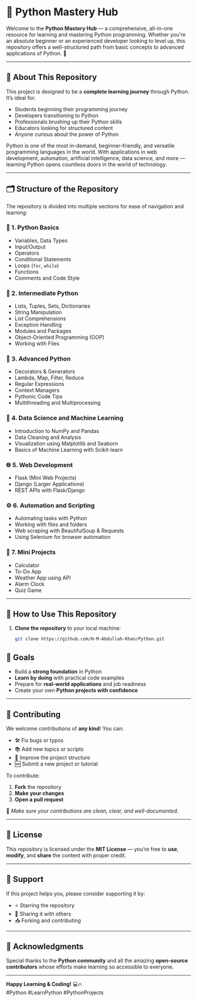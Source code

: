 # 🐍 Python Mastery Hub

Welcome to the **Python Mastery Hub** — a comprehensive, all-in-one resource for learning and mastering Python programming. Whether you're an absolute beginner or an experienced developer looking to level up, this repository offers a well-structured path from basic concepts to advanced applications of Python. 🚀

---

## 📖 About This Repository

This project is designed to be a **complete learning journey** through Python. It’s ideal for:

- Students beginning their programming journey  
- Developers transitioning to Python  
- Professionals brushing up their Python skills  
- Educators looking for structured content  
- Anyone curious about the power of Python

Python is one of the most in-demand, beginner-friendly, and versatile programming languages in the world. With applications in web development, automation, artificial intelligence, data science, and more — learning Python opens countless doors in the world of technology.

---

## 🗂️ Structure of the Repository

The repository is divided into multiple sections for ease of navigation and learning:

### 📌 1. Python Basics
- Variables, Data Types  
- Input/Output  
- Operators  
- Conditional Statements  
- Loops (`for`, `while`)  
- Functions  
- Comments and Code Style  

### 🔁 2. Intermediate Python
- Lists, Tuples, Sets, Dictionaries  
- String Manipulation  
- List Comprehensions  
- Exception Handling  
- Modules and Packages  
- Object-Oriented Programming (OOP)  
- Working with Files  

### 🚀 3. Advanced Python
- Decorators & Generators  
- Lambda, Map, Filter, Reduce  
- Regular Expressions  
- Context Managers  
- Pythonic Code Tips  
- Multithreading and Multiprocessing  

### 🤖 4. Data Science and Machine Learning
- Introduction to NumPy and Pandas  
- Data Cleaning and Analysis  
- Visualization using Matplotlib and Seaborn  
- Basics of Machine Learning with Scikit-learn  

### 🌐 5. Web Development
- Flask (Mini Web Projects)  
- Django (Larger Applications)  
- REST APIs with Flask/Django  

### ⚙️ 6. Automation and Scripting
- Automating tasks with Python  
- Working with files and folders  
- Web scraping with BeautifulSoup & Requests  
- Using Selenium for browser automation  

### 🧪 7. Mini Projects
- Calculator  
- To-Do App  
- Weather App using API  
- Alarm Clock  
- Quiz Game  

---

## 🔧 How to Use This Repository

1. **Clone the repository** to your local machine:
   ```bash
   git clone https://github.com/H-M-Abdullah-Khan/Python.git
## 🎯 Goals

- Build a **strong foundation** in Python  
- **Learn by doing** with practical code examples  
- Prepare for **real-world applications** and job readiness  
- Create your own **Python projects with confidence**

---

## 🤝 Contributing

We welcome contributions of **any kind**! You can:

- 🛠 Fix bugs or typos  
- 📚 Add new topics or scripts  
- 🧱 Improve the project structure  
- 🆕 Submit a new project or tutorial

To contribute:

1. **Fork** the repository  
2. **Make your changes**  
3. **Open a pull request**

📌 *Make sure your contributions are clean, clear, and well-documented.*

---

## 📄 License

This repository is licensed under the **MIT License** — you’re free to **use**, **modify**, and **share** the content with proper credit.

---

## 🌟 Support

If this project helps you, please consider supporting it by:

- ⭐ Starring the repository  
- 🔗 Sharing it with others  
- 📥 Forking and contributing  

---

## 🙏 Acknowledgments

Special thanks to the **Python community** and all the amazing **open-source contributors** whose efforts make learning so accessible to everyone.

---

**Happy Learning & Coding!** 💻🔥  
#Python #LearnPython #PythonProjects

